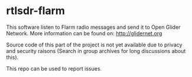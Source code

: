 rtlsdr-flarm
========

This software listen to Flarm radio messages and send it to Open Glider Network.
More information can be found on: http://glidernet.org

Source code of this part of the project is not yet available due to privacy and security raisons (Search in group archives for long discussions about this).

This repo can be used to report issues.